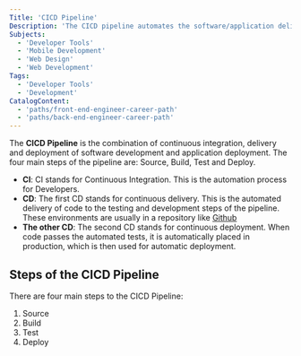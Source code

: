 ```yaml
---
Title: 'CICD Pipeline'
Description: 'The CICD pipeline automates the software/application delivery process.'
Subjects: 
  - 'Developer Tools'
  - 'Mobile Development'
  - 'Web Design'
  - 'Web Development'
Tags:
  - 'Developer Tools'
  - 'Development'
CatalogContent:
  - 'paths/front-end-engineer-career-path'
  - 'paths/back-end-engineer-career-path'
---
```


The **CICD Pipeline** is the combination of continuous integration, delivery and deployment of software development and application deployment. The four main steps of the pipeline are: Source, Build, Test and Deploy. 

- **CI**: CI stands for Continuous Integration. This is the automation process for Developers.
- **CD**: The first CD stands for continuous delivery. This is the automated delivery of code to the testing and development steps of the pipeline. These environments are usually in a repository like [Github](https://www.github.com)
- **The other CD**: The second CD stands for continuous deployment. When code passes the automated tests, it is automatically placed in production, which is then used for automatic deployment. 

## Steps of the CICD Pipeline

There are four main steps to the CICD Pipeline: 
1. Source
2. Build
3. Test
4. Deploy